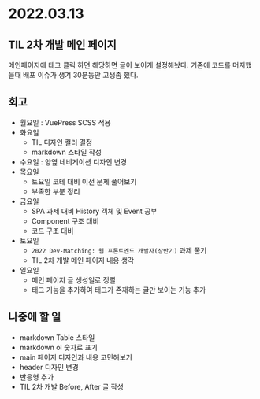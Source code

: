 # 2022.03.13

## TIL 2차 개발 메인 페이지 
메인페이지에 태그 클릭 하면 해당하면 글이 보이게 설정해놨다.
기존에 코드를 머지했을때 배포 이슈가 생겨 30분동안 고생좀 했다.    



## 회고 
- 월요일 : VuePress SCSS 적용
- 화요일
	- TIL 디자인 컬러 결정
	- markdown 스타일 작성
- 수요일 : 양옆 네비게이션 디자인 변경
- 목요일 
	- 토요일 코테 대비 이전 문제 풀어보기
	- 부족한 부분 정리
- 금요일 
	- SPA 과제 대비 History 객체 및 Event 공부
	- Component 구조 대비
	- 코드 구조 대비
- 토요일
	- `2022 Dev-Matching: 웹 프론트엔드 개발자(상반기)` 과제 풀기
	- TIL 2차 개발 메인 페이지 내용 생각
- 일요일
	- 메인 페이지 글 생성일로 정렬 
	- 태그 기능을 추가하여 태그가 존재하는 글만 보이는 기능 추가



## 나중에 할 일
- markdown Table 스타일 
- markdown ol 숫자로 표기
- main 페이지 디자인과 내용 고민해보기
- header 디자인 변경
- 반응형 추가
- TIL 2차 개발 Before, After 글 작성